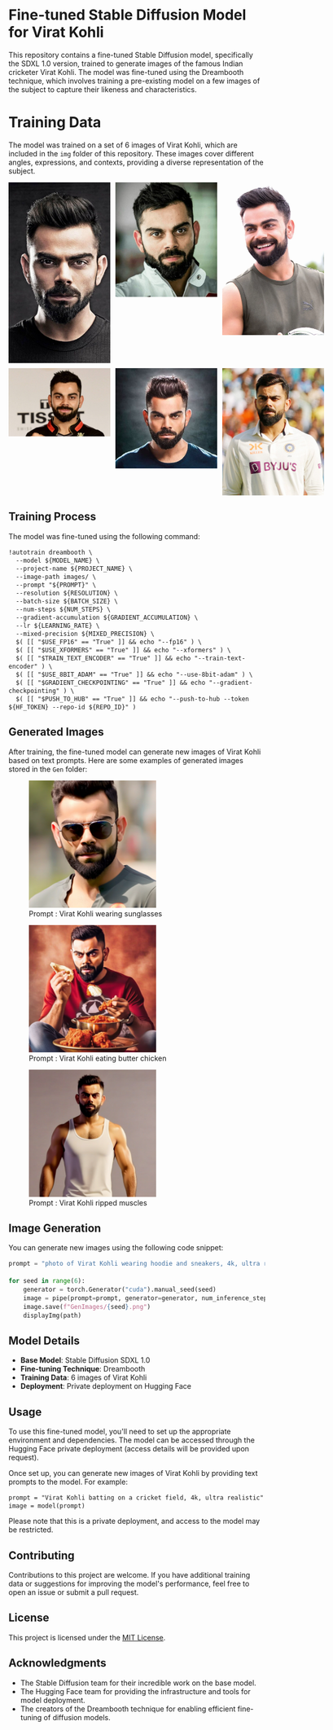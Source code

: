 # Fine-tuned Stable Diffusion Model for Virat Kohli

This repository contains a fine-tuned Stable Diffusion model, specifically the SDXL 1.0 version, trained to generate images of the famous Indian cricketer Virat Kohli. The model was fine-tuned using the Dreambooth technique, which involves training a pre-existing model on a few images of the subject to capture their likeness and characteristics.

# Training Data

The model was trained on a set of 6 images of Virat Kohli, which are included in the `img` folder of this repository. These images cover different angles, expressions, and contexts, providing a diverse representation of the subject.

<style>
  .image-grid {
    display: grid;
    grid-template-columns: repeat(3, 1fr);
    grid-gap: 10px;
  }

  .image-grid img {
    height: auto;
    max-width: 200px; /* Adjust this value to change the maximum width */
  }
</style>

<div class="image-grid">
  <img src="Original/vk1.jpg" alt="Image 1">
  <img src="Original/vk2.jpg" alt="Image 2">
  <img src="Original/vk3.webp" alt="Image 3">
  <img src="Original/vk4.jpg" alt="Image 4">
  <img src="Original/vk5.jpg" alt="Image 5">
  <img src="Original/vk6.jpg" alt="Image 6">
</div>

## Training Process

The model was fine-tuned using the following command:

```
!autotrain dreambooth \
  --model ${MODEL_NAME} \
  --project-name ${PROJECT_NAME} \
  --image-path images/ \
  --prompt "${PROMPT}" \
  --resolution ${RESOLUTION} \
  --batch-size ${BATCH_SIZE} \
  --num-steps ${NUM_STEPS} \
  --gradient-accumulation ${GRADIENT_ACCUMULATION} \
  --lr ${LEARNING_RATE} \
  --mixed-precision ${MIXED_PRECISION} \
  $( [[ "$USE_FP16" == "True" ]] && echo "--fp16" ) \
  $( [[ "$USE_XFORMERS" == "True" ]] && echo "--xformers" ) \
  $( [[ "$TRAIN_TEXT_ENCODER" == "True" ]] && echo "--train-text-encoder" ) \
  $( [[ "$USE_8BIT_ADAM" == "True" ]] && echo "--use-8bit-adam" ) \
  $( [[ "$GRADIENT_CHECKPOINTING" == "True" ]] && echo "--gradient-checkpointing" ) \
  $( [[ "$PUSH_TO_HUB" == "True" ]] && echo "--push-to-hub --token ${HF_TOKEN} --repo-id ${REPO_ID}" )
```

## Generated Images

After training, the fine-tuned model can generate new images of Virat Kohli based on text prompts. Here are some examples of generated images stored in the `Gen` folder:

<div>
  <figure>
    <img src="Generated/gen (2).png" width="250">
    <figcaption>Prompt : Virat Kohli wearing sunglasses</figcaption>
  </figure>
  <figure>
    <img src="Generated/0.png" width="250">
    <figcaption>Prompt : Virat Kohli eating butter chicken</figcaption>
  </figure>
  <figure>
    <img src="Generated/5.png" width="250">
    <figcaption>Prompt : Virat Kohli ripped muscles</figcaption>
  </figure>
</div>

## Image Generation

You can generate new images using the following code snippet:

```python
prompt = "photo of Virat Kohli wearing hoodie and sneakers, 4k, ultra realistic, natural blur"

for seed in range(6):
    generator = torch.Generator("cuda").manual_seed(seed)
    image = pipe(prompt=prompt, generator=generator, num_inference_steps=25).images[0]
    image.save(f"GenImages/{seed}.png")
    displayImg(path)
```

## Model Details

- **Base Model**: Stable Diffusion SDXL 1.0
- **Fine-tuning Technique**: Dreambooth
- **Training Data**: 6 images of Virat Kohli
- **Deployment**: Private deployment on Hugging Face

## Usage

To use this fine-tuned model, you'll need to set up the appropriate environment and dependencies. The model can be accessed through the Hugging Face private deployment (access details will be provided upon request).

Once set up, you can generate new images of Virat Kohli by providing text prompts to the model. For example:

```
prompt = "Virat Kohli batting on a cricket field, 4k, ultra realistic"
image = model(prompt)
```

Please note that this is a private deployment, and access to the model may be restricted.

## Contributing

Contributions to this project are welcome. If you have additional training data or suggestions for improving the model's performance, feel free to open an issue or submit a pull request.

## License

This project is licensed under the [MIT License](LICENSE).

## Acknowledgments

- The Stable Diffusion team for their incredible work on the base model.
- The Hugging Face team for providing the infrastructure and tools for model deployment.
- The creators of the Dreambooth technique for enabling efficient fine-tuning of diffusion models.
